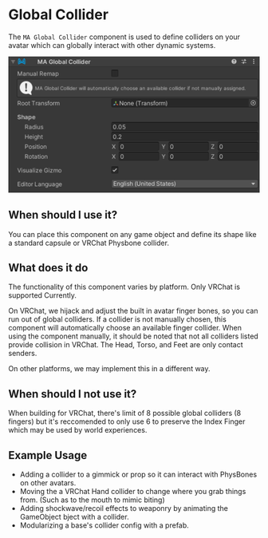 ﻿# Global Collider

The `MA Global Collider` component is used to define colliders on your avatar which can globally interact with other dynamic systems.

![Global Collider](global-collider.png)

## When should I use it?

You can place this component on any game object and define its shape like a standard capsule or VRChat Physbone collider.

## What does it do

The functionality of this component varies by platform. Only VRChat is supported Currently.

On VRChat, we hijack and adjust the built in avatar finger bones, so you can run out of global colliders. If a collider is not manually chosen, this component will automatically choose an available finger collider. When using the component manually, it should be noted that not all colliders listed provide collision in VRChat. The Head, Torso, and Feet are only contact senders.

On other platforms, we may implement this in a different way.

## When should I not use it?

When building for VRChat, there's limit of 8 possible global colliders (8 fingers) but it's reccomended to only use 6 to preserve the Index Finger which may be used by world experiences.

## Example Usage

- Adding a collider to a gimmick or prop so it can interact with PhysBones on other avatars.
- Moving the a VRChat Hand collider to change where you grab things from. (Such as to the mouth to mimic biting)
- Adding shockwave/recoil effects to weaponry by animating the GameObject bject with a collider.
- Modularizing a base's collider config with a prefab.